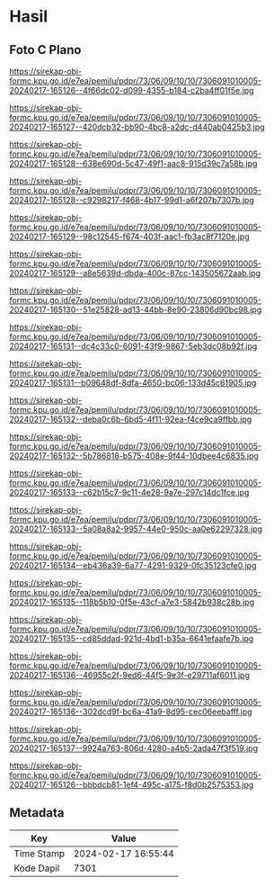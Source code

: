 # Hasil

## Foto C Plano

https://sirekap-obj-formc.kpu.go.id/e7ea/pemilu/pdpr/73/06/09/10/10/7306091010005-20240217-165126--4f66dc02-d099-4355-b184-c2ba4ff01f5e.jpg

https://sirekap-obj-formc.kpu.go.id/e7ea/pemilu/pdpr/73/06/09/10/10/7306091010005-20240217-165127--420dcb32-bb90-4bc8-a2dc-d440ab0425b3.jpg

https://sirekap-obj-formc.kpu.go.id/e7ea/pemilu/pdpr/73/06/09/10/10/7306091010005-20240217-165128--638e690d-5c47-49f1-aac8-915d39c7a58b.jpg

https://sirekap-obj-formc.kpu.go.id/e7ea/pemilu/pdpr/73/06/09/10/10/7306091010005-20240217-165128--c9298217-f468-4b17-99d1-a6f207b7307b.jpg

https://sirekap-obj-formc.kpu.go.id/e7ea/pemilu/pdpr/73/06/09/10/10/7306091010005-20240217-165129--98c12545-f674-403f-aac1-fb3ac8f7120e.jpg

https://sirekap-obj-formc.kpu.go.id/e7ea/pemilu/pdpr/73/06/09/10/10/7306091010005-20240217-165129--a8e5639d-dbda-400c-87cc-143505672aab.jpg

https://sirekap-obj-formc.kpu.go.id/e7ea/pemilu/pdpr/73/06/09/10/10/7306091010005-20240217-165130--51e25828-ad13-44bb-8e90-23806d90bc98.jpg

https://sirekap-obj-formc.kpu.go.id/e7ea/pemilu/pdpr/73/06/09/10/10/7306091010005-20240217-165131--dc4c33c0-6091-43f9-9867-5eb3dc08b92f.jpg

https://sirekap-obj-formc.kpu.go.id/e7ea/pemilu/pdpr/73/06/09/10/10/7306091010005-20240217-165131--b09648df-8dfa-4650-bc06-133d45c61905.jpg

https://sirekap-obj-formc.kpu.go.id/e7ea/pemilu/pdpr/73/06/09/10/10/7306091010005-20240217-165132--deba0c6b-6bd5-4f11-92ea-f4ce9ca9ffbb.jpg

https://sirekap-obj-formc.kpu.go.id/e7ea/pemilu/pdpr/73/06/09/10/10/7306091010005-20240217-165132--5b786818-b575-408e-9f44-10dbee4c6835.jpg

https://sirekap-obj-formc.kpu.go.id/e7ea/pemilu/pdpr/73/06/09/10/10/7306091010005-20240217-165133--c62b15c7-9c11-4e28-9a7e-297c14dc1fce.jpg

https://sirekap-obj-formc.kpu.go.id/e7ea/pemilu/pdpr/73/06/09/10/10/7306091010005-20240217-165133--5a08a8a2-9957-44e0-950c-aa0e62297328.jpg

https://sirekap-obj-formc.kpu.go.id/e7ea/pemilu/pdpr/73/06/09/10/10/7306091010005-20240217-165134--eb436a39-6a77-4291-9329-0fc35123cfe0.jpg

https://sirekap-obj-formc.kpu.go.id/e7ea/pemilu/pdpr/73/06/09/10/10/7306091010005-20240217-165135--118b5b10-0f5e-43cf-a7e3-5842b938c28b.jpg

https://sirekap-obj-formc.kpu.go.id/e7ea/pemilu/pdpr/73/06/09/10/10/7306091010005-20240217-165135--cd85ddad-921d-4bd1-b35a-6641efaafe7b.jpg

https://sirekap-obj-formc.kpu.go.id/e7ea/pemilu/pdpr/73/06/09/10/10/7306091010005-20240217-165136--46955c2f-9ed6-44f5-9e3f-e29711af6011.jpg

https://sirekap-obj-formc.kpu.go.id/e7ea/pemilu/pdpr/73/06/09/10/10/7306091010005-20240217-165136--302dcd9f-bc6a-41a9-8d95-cec06eebafff.jpg

https://sirekap-obj-formc.kpu.go.id/e7ea/pemilu/pdpr/73/06/09/10/10/7306091010005-20240217-165137--9924a763-806d-4280-a4b5-2ada47f3f519.jpg

https://sirekap-obj-formc.kpu.go.id/e7ea/pemilu/pdpr/73/06/09/10/10/7306091010005-20240217-165126--bbbdcb81-1ef4-495c-a175-f8d0b2575353.jpg


## Metadata

| Key        | Value               |
| ---------- | ------------------- |
| Time Stamp | 2024-02-17 16:55:44 |
| Kode Dapil | 7301                |



